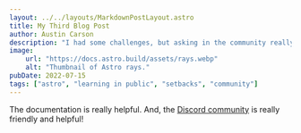 ```yaml
---
layout: ../../layouts/MarkdownPostLayout.astro
title: My Third Blog Post
author: Austin Carson
description: "I had some challenges, but asking in the community really helped!"
image:
    url: "https://docs.astro.build/assets/rays.webp"
    alt: "Thumbnail of Astro rays."
pubDate: 2022-07-15
tags: ["astro", "learning in public", "setbacks", "community"]
---
```

The documentation is really helpful. And, the [Discord community](https://astro.build/chat) is really friendly and helpful!